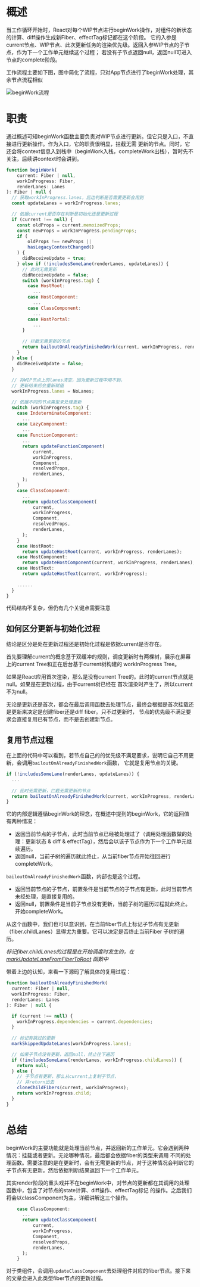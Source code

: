 # 概述
当工作循环开始时，React对每个WIP节点进行beginWork操作，对组件的新状态的计算、diff操作生成新Fiber、effectTag标记都在这个阶段。
它的入参是current节点、WIP节点、此次更新任务的渲染优先级。返回入参WIP节点的子节点，作为下一个工作单元继续这个过程；
若没有子节点返回null，返回null可进入节点的complete阶段。

工作流程主要如下图，图中简化了流程，只对App节点进行了beginWork处理，其余节点流程相似

![beginWork流程](https://neroht.com/beginWork.gif)

# 职责
通过概述可知beginWork函数主要负责对WIP节点进行更新。但它只是入口，不直接进行更新操作。作为入口，它的职责很明显，拦截无需
更新的节点。同时，它还会将context信息入到栈中（beginWork入栈，completeWork出栈），暂时先不关注，后续讲context时会讲到。
```javascript
function beginWork(
    current: Fiber | null,
    workInProgress: Fiber,
    renderLanes: Lanes
): Fiber | null {
  // 获取workInProgress.lanes，后边判断是否需要更新会用到
  const updateLanes = workInProgress.lanes;

  // 依据current是否存在判断是初始化还是更新过程
  if (current !== null) {
    const oldProps = current.memoizedProps;
    const newProps = workInProgress.pendingProps;
    if (
        oldProps !== newProps ||
        hasLegacyContextChanged()
    ) {
      didReceiveUpdate = true;
    } else if (!includesSomeLane(renderLanes, updateLanes)) {
      // 此时无需更新
      didReceiveUpdate = false;
      switch (workInProgress.tag) {
        case HostRoot:
          ...
        case HostComponent:
          ...
        case ClassComponent: 
          ...
        case HostPortal:
          ...
      }
      
      // 拦截无需更新的节点
      return bailoutOnAlreadyFinishedWork(current, workInProgress, renderLanes);
    }
  } else {
    didReceiveUpdate = false;
  }
  
  // 将WIP节点上的lanes清空，因为更新过程中用不到，
  // 更新结束后会重新赋值
  workInProgress.lanes = NoLanes;

  // 依据不同的节点类型来处理更新
  switch (workInProgress.tag) {
    case IndeterminateComponent: 
      ...
    case LazyComponent:
      ...
    case FunctionComponent:
      ...
      return updateFunctionComponent(
          current,
          workInProgress,
          Component,
          resolvedProps,
          renderLanes,
      );
    }
    case ClassComponent:
      ...
      return updateClassComponent(
          current,
          workInProgress,
          Component,
          resolvedProps,
          renderLanes,
      );
    }
    case HostRoot:
      return updateHostRoot(current, workInProgress, renderLanes);
    case HostComponent:
      return updateHostComponent(current, workInProgress, renderLanes);
    case HostText:
      return updateHostText(current, workInProgress);
      
    ......
  }
}
```
代码结构不复杂，但仍有几个关键点需要注意
## 如何区分更新与初始化过程
结论是区分是处在更新过程还是初始化过程是依据current是否存在。

首先要理解current的概念基于双缓冲的规则，调度更新时有两棵树，展示在屏幕上的current Tree和正在后台基于current树构建的
workInProgress Tree。

如果是React应用首次渲染，那么是没有current Tree的。此时的current节点就是null。如果是在更新过程，由于current树已经在
首次渲染时产生了，所以current不为null。

无论是更新还是首次，都会在最后调用函数去处理节点，最终会根据是首次挂载还是更新来决定是创建fiber还是diff fiber。只不过更新时，
节点的优先级不满足要求会直接复用已有节点，而不是去创建新节点。
## 复用节点过程
在上面的代码中可以看到，若节点自己的的优先级不满足要求，说明它自己不用更新，会调用`bailoutOnAlreadyFinishedWork`函数，
它就是复用节点的关键。
```javascript
if (!includesSomeLane(renderLanes, updateLanes)) {
  ...
  
  // 此时无需更新，拦截无需更新的节点
  return bailoutOnAlreadyFinishedWork(current, workInProgress, renderLanes);
}
```
它的内部逻辑遵循beginWork的理念，在概述中提到的beginWork，它的返回值有两种情况：
* 返回当前节点的子节点，此时当前节点已经被处理过了（调用处理函数做的处理：更新状态 & diff & effectTag），然后会以该子节点作为下一个工作单元继续遍历。
* 返回null，当前子树的遍历就此终止，从当前fiber节点开始往回进行completeWork。

`bailoutOnAlreadyFinishedWork`函数，内部也是这个过程。
* 返回当前节点的子节点，前置条件是当前节点的子节点有更新，此时当前节点未经处理，是直接复用的。
* 返回null，前置条件是当前子节点没有更新，当前子树的遍历过程就此终止。开始completeWork。

从这个函数中，我们也可以意识到，在当前fiber节点上标记子节点有无更新（fiber.childLanes）显得尤为重要。它可以决定是否终止当前Fiber
子树的遍历。

*标记fiber.childLanes的过程是在开始调度时发生的，在[markUpdateLaneFromFiberToRoot](https://github.com/neroneroffy/react-source-code-debug/blob/master/src/react/v17.0.0-alpha.0/react-reconciler/src/ReactFiberWorkLoop.new.js#L649) 函数中*

带着上边的认知，来看一下源码了解具体的复用过程：
```javascript
function bailoutOnAlreadyFinishedWork(
  current: Fiber | null,
  workInProgress: Fiber,
  renderLanes: Lanes
): Fiber | null {

  if (current !== null) {
    workInProgress.dependencies = current.dependencies;
  }
  
  // 标记有跳过的更新
  markSkippedUpdateLanes(workInProgress.lanes);

  // 如果子节点没有更新，返回null，终止往下遍历
  if (!includesSomeLane(renderLanes, workInProgress.childLanes)) {
    return null;
  } else {
    // 子节点有更新，那么从current上复制子节点，
    // 并return出去
    cloneChildFibers(current, workInProgress);
    return workInProgress.child;
  }
}
```
# 总结
beginWork的主要功能就是处理当前节点，并返回新的工作单元。它会遇到两种情况：挂载或者更新。无论哪种情况，最后都会依据fiber的类型来调用
不同的处理函数。需要注意的是在更新时，会有无需更新的节点，对于这种情况会判断它的子节点有无更新。然后依据判断结果返回下一个工作单元。

其实render阶段的重头戏并不在beginWork中，对节点的更新都在其调用的处理函数中，包含了对节点的state计算、diff操作、effectTag标记
的操作。之后我们将会以classComponent为主，详细讲解这三个操作。
```javascript
    case ClassComponent:
      ...
      return updateClassComponent(
          current,
          workInProgress,
          Component,
          resolvedProps,
          renderLanes,
      );
    }
```

对于类组件，会调用`updateClassComponent`去处理组件对应的fiber节点。接下来的文章会进入此类型fiber节点的更新过程。



